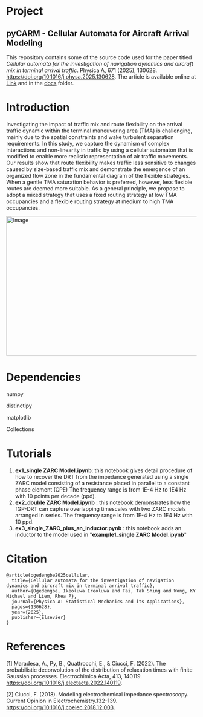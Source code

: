 # Project

## pyCARM - Cellular Automata for Aircraft Arrival Modeling

This repository contains some of the source code used for the paper titled *Cellular automata for the investigation of navigation dynamics and aircraft mix in terminal arrival traffic*. Physica A, 671 (2025), 130628. https://doi.org/10.1016/j.physa.2025.130628. The article is available online at [Link](https://doi.org/10.1016/j.physa.2025.130628) and in the [docs](docs) folder. 

# Introduction
Investigating the impact of traffic mix and route flexibility on the arrival traffic dynamic within the terminal maneuvering area (TMA) is challenging, mainly due to the spatial constraints and wake turbulent separation requirements. In this study, we capture the dynamism of complex interactions and non-linearity in traffic by using a cellular automaton that is modified to enable more realistic representation of air traffic movements. Our results show that route flexibility makes traffic less sensitive to changes caused by size-based traffic mix and demonstrate the emergence of an organized flow zone in the fundamental diagram of the flexible strategies. When a gentle TMA saturation behavior is preferred, however, less flexible routes are deemed more suitable. As a general principle, we propose to adopt a mixed strategy that uses a fixed
routing strategy at low TMA occupancies and a flexible routing strategy at medium to high TMA occupancies.

<img width="607" height="370" alt="Image" src="https://github.com/user-attachments/assets/f73621d4-d229-4439-82db-e0015056b3c7" />

# Dependencies
numpy

distinctipy

matplotlib

Collections

# Tutorials
1. **ex1_single ZARC Model.ipynb**: this notebook gives detail procedure of how to recover the DRT from the impedance generated using a single ZARC model consisting of a resistance placed in parallel to a constant phase element (CPE) The frequency range is from 1E-4 Hz to 1E4 Hz with 10 points per decade (ppd).
2. **ex2_double ZARC Model.ipynb** : this notebook demonstrates how the fGP-DRT can capture overlapping timescales with two ZARC models arranged in series. The frequency range is from 1E-4 Hz to 1E4 Hz with 10 ppd.
3. **ex3_single_ZARC_plus_an_inductor.pynb** : this notebook adds an inductor to the model used in "**example1_single ZARC Model.ipynb**"
 

# Citation

```
@article{ogedengbe2025cellular,
  title={Cellular automata for the investigation of navigation dynamics and aircraft mix in terminal arrival traffic},
  author={Ogedengbe, Ikeoluwa Ireoluwa and Tai, Tak Shing and Wong, KY Michael and Liem, Rhea P},
  journal={Physica A: Statistical Mechanics and its Applications},
  pages={130628},
  year={2025},
  publisher={Elsevier}
}

```

# References
[1] Maradesa, A., Py, B., Quattrocchi, E., & Ciucci, F. (2022). The probabilistic deconvolution of the distribution of relaxation times with finite Gaussian processes. Electrochimica Acta, 413, 140119. https://doi.org/10.1016/j.electacta.2022.140119.

[2] Ciucci, F. (2018). Modeling electrochemical impedance spectroscopy. Current Opinion in Electrochemistry.132-139. https://doi.org/10.1016/j.coelec.2018.12.003. 

